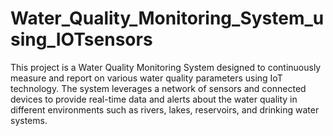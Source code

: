 # Water_Quality_Monitoring_System_using_IOTsensors
 This project is a Water Quality Monitoring System designed to continuously measure and report on various water quality parameters using IoT technology. The system leverages a network of sensors and connected devices to provide real-time data and alerts about the water quality in different environments such as rivers, lakes, reservoirs, and drinking water systems.
